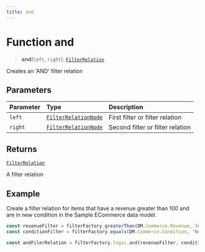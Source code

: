 ```yaml
---
title: and
---
```


# Function and

> **and**(`left`, `right`): [`FilterRelation`](../../../../../interfaces/interface.FilterRelation.md)

Creates an 'AND' filter relation

## Parameters

| Parameter | Type | Description |
| :------ | :------ | :------ |
| `left` | [`FilterRelationNode`](../../../../../type-aliases/type-alias.FilterRelationNode.md) | First filter or filter relation |
| `right` | [`FilterRelationNode`](../../../../../type-aliases/type-alias.FilterRelationNode.md) | Second filter or filter relation |

## Returns

[`FilterRelation`](../../../../../interfaces/interface.FilterRelation.md)

A filter relation

## Example

Create a filter relation for items that have a revenue greater than 100 and are in new condition
in the Sample ECommerce data model.
```ts
const revenueFilter = filterFactory.greaterThan(DM.Commerce.Revenue, 100);
const conditionFilter = filterFactory.equals(DM.Commerce.Condition, 'New');

const andFilerRelation = filterFactory.logic.and(revenueFilter, conditionFilter);
```
